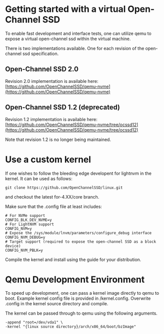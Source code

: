 # Getting started with a virtual Open-Channel SSD

To enable fast development and interface tests, one can utilize qemu to expose a virtual open-channel ssd within the virtual machine.

There is two implementations available. One for each revision of the open-channel ssd specification.

## Open-Channel SSD 2.0

Revision 2.0 implementation is available here: [https://github.com/OpenChannelSSD/qemu-nvme](https://github.com/OpenChannelSSD/qemu-nvme)

## Open-Channel SSD 1.2 (deprecated)

Revision 1.2 implementation is available here: [https://github.com/OpenChannelSSD/qemu-nvme/tree/ocssd12](https://github.com/OpenChannelSSD/qemu-nvme/tree/ocssd12)

Note that revision 1.2 is no longer being maintained.

# Use a custom kernel

If one wishes to follow the bleeding edge developent for lightnvm in the kernel. It can be used as follows:

   `git clone https://github.com/OpenChannelSSD/linux.git`

and checkout the latest for-4.XX/core branch.

Make sure that the .config file at least includes:

    # For NVMe support
    CONFIG_BLK_DEV_NVME=y
    # For LightNVM support
    CONFIG_NVM=y
    # Expose the /sys/module/lnvm/parameters/configure_debug interface
    CONFIG_NVM_DEBUG=y
    # Target support (required to expose the open-channel SSD as a block device)
    CONFIG_NVM_PBLK=y

Compile the kernel and install using the guide for your distribution.

# Qemu Development Environment

To speed up development, one can pass a kernel image directly to qemu to boot. Example kernel config file is provided in /kernel.config. Overwrite .config in the kernel source directory and compile.

The kernel can be passed through to qemu using the following arguments.

    -append "root=/dev/vda1" \
    -kernel "{linux source directory}/arch/x86_64/boot/bzImage"

